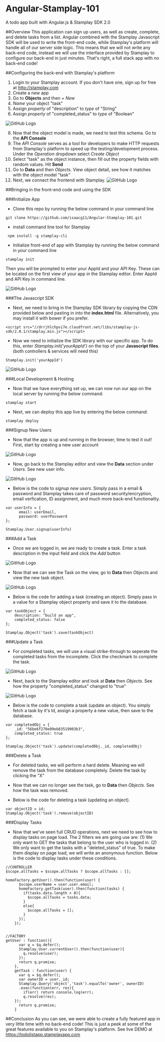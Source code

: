 # Angular-Stamplay-101
A todo app built with Angular.js &amp; Stamplay SDK 2.0


##Overview
This application can sign up users, as well as create, complete, and delete tasks from a list. Angular combined with the Stamplay Javascript SDK will be used
to write the front-end code, while Stamplay's platform will handle all of our server side logic. This means that we will not write any back-end code, instead
we will use the interface provided by Stamplay to configure our back-end in just minutes. That's right, a full stack app with no back-end code!

##Configuring the back-end with Stamplay's platform
1. Login to your Stamplay account. If you don't have one, sign up for free at http://stamplay.com
2. Create a new app
3. Go to **Objects** and then *+ New*
4. *Name* your object "task"
5. Assign *property* of "description" to *type* of "String"
6. Assign *property* of "completed_status" to *type* of "Boolean"

![GitHub Logo](public/images/objModel.png)

8. Now that the object model is made, we need to test this schema. Go to the **API Console**
9. The *API Console* serves as a tool for developers to make HTTP requests from Stamplay's platform to speed up the testing/development
process. Under the *Operation* dropdown select *Create Object*
10. Select "task" as the object instance, then fill out the property fields with random values. Hit **Send**
11. Go to **Data** and then *Objects*. View object detail, see how it matches with the object model "task"
12. Next, we connect the frontend with Stamplay.
![GitHub Logo](public/images/apiConsoleResult.png)

##Bringing in the front-end code and using the SDK

###Initialize App
- Clone this repo by running the below command in your command line
```
git clone https://github.com/isaacg11/Angular-Stamplay-101.git
```

- install command line tool for Stamplay
```
 npm install -g stamplay-cli
```
- Initialize front-end of app with Stamplay by running the below command in your command line
```
stamplay init
```
Then you will be prompted to enter your AppId and your API Key. These can be located on the first view of your app in the Stamplay editor. Enter AppId and API Key in command line.

![GitHub Logo](public/images/stamplayInit.png)

###The Javascript SDK
- Next, we need to bring in the Stamplay SDK library by copying the CDN provided below and pasting in into the **index.html** file. Alternatively, you may install it with bower if you prefer.
```
<script src="//drrjhlchpvi7e.cloudfront.net/libs/stamplay-js-sdk/2.0.1/stamplay.min.js"></script>

```
- Now we need to initialize the SDK library with our specific app. To do this, enter *Stamplay.init('yourAppId')* on the top of your **Javascript files**. (both controllers & services will need this)
```
Stamplay.init('yourAppId')
```
![GitHub Logo](public/images/initApp.png)

###Local Development & Hosting
- Now that we have everything set up, we can now run our app on the local server by running the below command:
```
stamplay start
```
- Next, we can deploy this app live by entering the below command:
```
stamplay deploy
```

###Signup New Users
- Now that the app is up and running in the browser, time to test it out! First, start by creating a new user account

![GitHub Logo](public/images/newAcctUI.png)

- Now, go back to the Stamplay editor and view the **Data** section under *Users*. See new user info.

![GitHub Logo](public/images/userData.png)

- Below is the code to *signup new users*. Simply pass in a email & password and Stamplay takes care of password security/encryption, email verfication, ID assignment, and much more back-end functionality.

```
var userInfo = {
      email: userEmail,
      password: userPassword
};
    
Stamplay.User.signup(userInfo)
 ```
###Add a Task

- Once we are logged in, we are ready to create a task. Enter a task description in the input field and click the *Add* button

![GitHub Logo](public/images/createTaskUI.png)

- Now that we can see the Task on the view, go to **Data** then *Objects* and view the new task object.

![GitHub Logo](public/images/createTaskData.png)

- Below is the code for adding a task (creating an object). Simply pass in a value for a Stamplay object property and save it to the database.

```
var taskObject = {
    description: "build an app",
    completed_status: false
};

Stamplay.Object('task').save(taskObject)

```
###Update a Task
- For completed tasks, we will use a visual strike-through to seperate the completed tasks from the incomplete. Click the checkmark to complete the task.

![GitHub Logo](public/images/completedTaskUI.png)

- Next, back to the Stamplay editor and look at **Data** then *Objects*. See how the property "completed_status" changed to "true"

![GitHub Logo](public/images/completedTaskData.png)

- Below is the code to complete a task (update an object). You simply fetch a task by it's Id, assign a property a new value, then save to the database.

```
var completedObj = {
    _id: "56be6f270e09eb83519903b3",
    completed_status: true
};

Stamplay.Object('task').update(completedObj._id, completedObj)
```
###Delete a Task
 - For deleted tasks, we will perform a hard delete. Meaning we will remove the task from the database completely. Delete the task by clicking the "X"

- Now that we can no longer see the task, go to **Data** then *Objects*. See how the task was removed.

- Below is the code for deleting a task (updating an object).

```
var objectID = id;
Stamplay.Object('task').remove(objectID)
```
###Display Tasks
 - Now that we've seen full CRUD operations, next we need to see how to display tasks on page load. The 2 filters we are going use are: (1) We only want to GET the tasks that belong to the user who is logged in. (2) We only want to get the tasks with a "deleted_status" of true. To make them display on page load, we will write an anonymous function. Below is the code to display tasks under these conditions.
 
```
//CONTROLLER
$scope.allTasks = $scope.allTasks ? $scope.allTasks : [];

homeFactory.getUser().then(function(user) {
      $scope.userName = user.user.email;
      homeFactory.getTask(user).then(function(tasks) {
        if(tasks.data.length > 0){
          $scope.allTasks = tasks.data;
        }
        else{
          $scope.allTasks = [];
        }
      });
	});


//FACTORY
getUser : function(){
      var q = $q.defer();
      Stamplay.User.currentUser().then(function(user){
        q.resolve(user);
      });
      return q.promise;
    },
    getTask : function(user) {
      var q = $q.defer();
      var ownerID = user._id;
      Stamplay.Query('object','task').equalTo('owner', ownerID)
      .exec(function(err, res){
        if(err) return console.log(err);
        q.resolve(res);
    });
      return q.promise;
    }

```

##Conclusion
As you can see, we were able to create a fully featured app in very little time with no back-end code! This is just a peek at some of the great features available to you on Stamplay's platform. 
See live DEMO at https://todolistapp.stamplayapp.com
